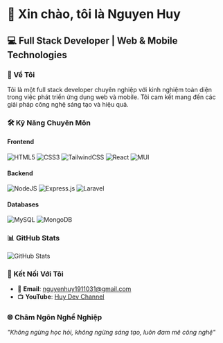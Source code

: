 # 👋 Xin chào, tôi là Nguyen Huy

## 💻 Full Stack Developer | Web & Mobile Technologies

### 🚀 Về Tôi
Tôi là một full stack developer chuyên nghiệp với kinh nghiệm toàn diện trong việc phát triển ứng dụng web và mobile. Tôi cam kết mang đến các giải pháp công nghệ sáng tạo và hiệu quả.

### 🛠 Kỹ Năng Chuyên Môn

#### Frontend
![HTML5](https://img.shields.io/badge/HTML5-E34F26?style=for-the-badge&logo=html5&logoColor=white)
![CSS3](https://img.shields.io/badge/CSS3-1572B6?style=for-the-badge&logo=css3&logoColor=white)
![TailwindCSS](https://img.shields.io/badge/Tailwind_CSS-38B2AC?style=for-the-badge&logo=tailwind-css&logoColor=white)
![React](https://img.shields.io/badge/React-20232A?style=for-the-badge&logo=react&logoColor=61DAFB)
![MUI](https://img.shields.io/badge/Material--UI-0081CB?style=for-the-badge&logo=material-ui&logoColor=white)

#### Backend
![NodeJS](https://img.shields.io/badge/Node.js-43853D?style=for-the-badge&logo=node.js&logoColor=white)
![Express.js](https://img.shields.io/badge/Express.js-404D59?style=for-the-badge)
![Laravel](https://img.shields.io/badge/Laravel-FF2D20?style=for-the-badge&logo=laravel&logoColor=white)

#### Databases
![MySQL](https://img.shields.io/badge/MySQL-00000F?style=for-the-badge&logo=mysql&logoColor=white)
![MongoDB](https://img.shields.io/badge/MongoDB-4EA94B?style=for-the-badge&logo=mongodb&logoColor=white)

### 📊 GitHub Stats
![GitHub Stats](https://github-readme-stats.vercel.app/api?username=yourgithubusername&theme=dark&show_icons=true)

### 🔗 Kết Nối Với Tôi
- 📧 **Email**: [nguyenhuy1911031@gmail.com](mailto:nguyenhuy1911031@gmail.com)
- 📺 **YouTube**: [Huy Dev Channel](https://youtube.com/@huydev003?si=syff3RhjFVTObHns)

### 🌐 Châm Ngôn Nghề Nghiệp
*"Không ngừng học hỏi, không ngừng sáng tạo, luôn đam mê công nghệ"*
